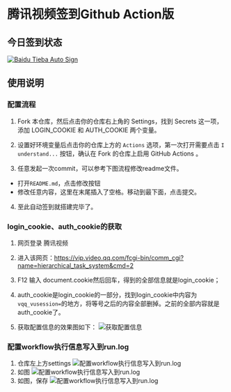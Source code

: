 # 腾讯视频签到Github Action版

## 今日签到状态

[![Baidu Tieba Auto Sign](https://github.com/bigoceans/TencentVideoAutoCheck/actions/workflows/main.yml/badge.svg)](https://github.com/bigoceans/TencentVideoAutoCheck/actions/workflows/main.yml)

## 使用说明
### 配置流程

1. Fork 本仓库，然后点击你的仓库右上角的 Settings，找到 Secrets 这一项，添加 LOGIN_COOKIE 和 AUTH_COOKIE 两个变量。

2. 设置好环境变量后点击你的仓库上方的 `Actions` 选项，第一次打开需要点击 `I understand...` 按钮，确认在 Fork 的仓库上启用 GitHub Actions 。

3. 任意发起一次commit，可以参考下图流程修改readme文件。

- 打开`README.md`，点击修改按钮
- 修改任意内容，这里在末尾插入了空格。移动到最下面，点击提交。

4. 至此自动签到就搭建完毕了。

### login_cookie、auth_cookie的获取
1. 网页登录 腾讯视频

2. 进入该网页：https://vip.video.qq.com/fcgi-bin/comm_cgi?name=hierarchical_task_system&cmd=2

3. F12 输入 document.cookie然后回车，得到的全部信息就是login_cookie；
4. auth_cookie是login_cookie的一部分，找到login_cookie中内容为`vqq_vusession=`的地方，将等号之后的内容全部删掉。之前的全部内容就是auth_cookie了。
5. 获取配置信息的效果图如下：
![获取配置信息](https://github.com/bigoceans/TencentVideoAutoCheck/blob/main/img/1.jpg?raw=true)

### 配置workflow执行信息写入到run.log
1. 仓库左上方settings
![配置workflow执行信息写入到run.log](https://github.com/bigoceans/TencentVideoAutoCheck/blob/main/img/2.jpg?raw=true)
2. 如图
![配置workflow执行信息写入到run.log](https://github.com/bigoceans/TencentVideoAutoCheck/blob/main/img/3.jpg?raw=true)
3. 如图，保存
![配置workflow执行信息写入到run.log](https://github.com/bigoceans/TencentVideoAutoCheck/blob/main/img/4.jpg?raw=true)

 
 
